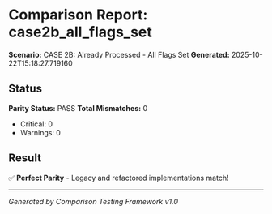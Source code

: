 # Comparison Report: case2b_all_flags_set
**Scenario:** CASE 2B: Already Processed - All Flags Set
**Generated:** 2025-10-22T15:18:27.719160

## Status
**Parity Status:** PASS
**Total Mismatches:** 0
  - Critical: 0
  - Warnings: 0

## Result
✅ **Perfect Parity** - Legacy and refactored implementations match!

---
*Generated by Comparison Testing Framework v1.0*